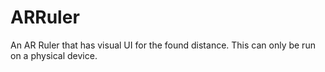 # ARRuler
An AR Ruler that has visual UI for the found distance.
This can only be run on a physical device.
